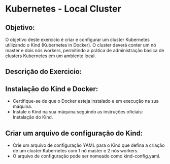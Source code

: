 # Kubernetes - Local Cluster

## Objetivo:
O objetivo deste exercício é criar e configurar um cluster Kubernetes utilizando o Kind (Kubernetes in Docker). O cluster deverá conter um nó master e dois nós workers, permitindo a prática de administração básica de clusters Kubernetes em um ambiente local.

## Descrição do Exercicio:

## Instalação do Kind e Docker:
- Certifique-se de que o Docker esteja instalado e em execução na sua máquina.
- Instale o Kind na sua máquina seguindo as instruções oficiais: Instalação do Kind.

## Criar um arquivo de configuração do Kind:
- Crie um arquivo de configuração YAML para o Kind que defina a criação de um cluster Kubernetes com 1 nó master e 2 nós workers.
- O arquivo de configuração pode ser nomeado como kind-config.yaml.
